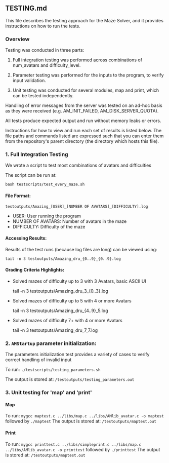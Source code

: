 ## TESTING.md

This file describes the testing approach for the Maze Solver, and it provides instructions on how to run the tests.

### Overview

Testing was conducted in three parts:

1. Full integration testing was performed across combinations of num_avatars and difficulty_level. 

2. Parameter testing was performed for the inputs to the program, to verify input validation.

3. Unit testing was conducted for several modules, map and print, which can be tested independently.

Handling of error messages from the server was tested on an ad-hoc basis as they were received (e.g. AM_INIT_FAILED, AM_DISK_SERVER_QUOTA).

All tests produce expected output and run without memory leaks or errors.

Instructions for how to view and run each set of results is listed below. The file paths and commands listed are expressed such that you can enter them from the repository's parent directory (the directory which hosts this file).

### 1. Full Integration Testing 

We wrote a script to test most combinations of avatars and difficulties

The script can be run at: 

    bash testscripts/test_every_maze.sh

#### File Format: 

    testoutputs/Amazing_[USER]_[NUMBER OF AVATARS]_[DIFFICULTY].log

 * USER: User running the program
 * NUMBER OF AVATARS: Number of avatars in the maze 
 * DIFFICULTY: Difficulty of the maze 

#### Accessing Results: 

Results of the test runs (because log files are long) can be viewed using: 

    tail -n 3 testoutputs/Amazing_dru_{0..9}_{0..9}.log   

#### Grading Criteria Highlights: 

* Solved mazes of difficulty up to 3 with 3 Avatars, basic ASCII UI

    tail -n 3 testoutputs/Amazing_dru_3_{0..3}.log 

* Solved mazes of difficulty up to 5 with 4 or more Avatars

    tail -n 3 testoutputs/Amazing_dru_{4..9}_5.log 

* Solved mazes of difficulty 7+ with 4 or more Avatars

    tail -n 3 testoutputs/Amazing_dru_7_7.log


### 2. `AMStartup` parameter initialization:

The parameters initialization test provides a variety of cases to verify correct handling of invalid input  

To run: `./testscripts/testing_parameters.sh`

The output is stored at: `/testoutputs/testing_parameters.out`

### 3. Unit testing for 'map' and 'print'

#### Map

To run: `mygcc maptest.c ../libs/map.c ../libs/AMlib_avatar.c -o maptest` followed by `./maptest`
The output is stored at: `/testoutputs/maptest.out`

#### Print

To run: `mygcc printtest.c ../libs/simpleprint.c ../libs/map.c ../libs/AMlib_avatar.c -o printtest` followed by `./printtest`
The output is stored at: `/testoutputs/maptest.out`
